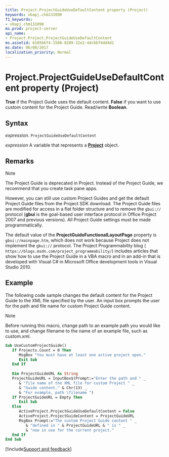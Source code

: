 ```yaml
---
title: Project.ProjectGuideUseDefaultContent property (Project)
keywords: vbapj.chm131090
f1_keywords:
- vbapj.chm131090
ms.prod: project-server
api_name:
- Project.Project.ProjectGuideUseDefaultContent
ms.assetid: 6105b6f4-1508-8289-32e2-4dcbbf4dd4d1
ms.date: 06/08/2017
localization_priority: Normal
---
```



# Project.ProjectGuideUseDefaultContent property (Project)

 **True** if the Project Guide uses the default content. **False** if you want to use custom content for the Project Guide. Read/write **Boolean**.


## Syntax

_expression_. `ProjectGuideUseDefaultContent`

_expression_ A variable that represents a **[Project](project.project.md)** object.


## Remarks


> [!NOTE] 
> The Project Guide is deprecated in Project. Instead of the Project Guide, we recommend that you create task pane apps.

However, you can still use custom Project Guides and get the default Project Guide files from the Project SDK download. The Project Guide files are modified for access in a flat folder structure and to remove the  `gbui://` protocol (**gbui** is the goal-based user interface protocol in Office Project 2007 and previous versions). All Project Guide settings must be made programmatically.

The default value of the  **ProjectGuideFunctionalLayoutPage** property is `gbui://mainpage.htm`, which does not work because Project does not implement the  `gbui://` protocol. The Project Programmability blog ( `https://blogs.msdn.com/project_programmability/`) includes articles that show how to use the Project Guide in a VBA macro and in an add-in that is developed with Visual C# in Microsoft Office development tools in Visual Studio 2010.


## Example

The following code sample changes the default content for the Project Guide to the XML file specified by the user. An input box prompts the user for the path and file name for custom Project Guide content.




> [!NOTE] 
> Before running this macro, change path to an example path you would like to use, and change filename to the name of an example file, such as custom.xml.




```vb
Sub UseCustomProjectGuide() 
   If Projects.Count = 0 Then 
      MsgBox "You must have at least one active project open." 
      Exit Sub 
   End If 
 
   Dim ProjectGuideURL As String 
   ProjectGuideURL = InputBox$(Prompt:="Enter the path and " _ 
      & "file name of the XML file for custom Project " _ 
      & "Guide content." & Chr(13) _ 
      & "For example, path \filename ") 
   If ProjectGuideURL = Empty Then 
      Exit Sub 
   Else 
      ActiveProject.ProjectGuideUseDefaultContent = False 
      ActiveProject.ProjectGuideContent = ProjectGuideURL 
      MsgBox Prompt:="The custom Project Guide content " _ 
         & "defined in " & ProjectGuideURL & " is " _ 
         & "now in use for the current project." 
   End If 
End Sub
```

[!include[Support and feedback](~/includes/feedback-boilerplate.md)]